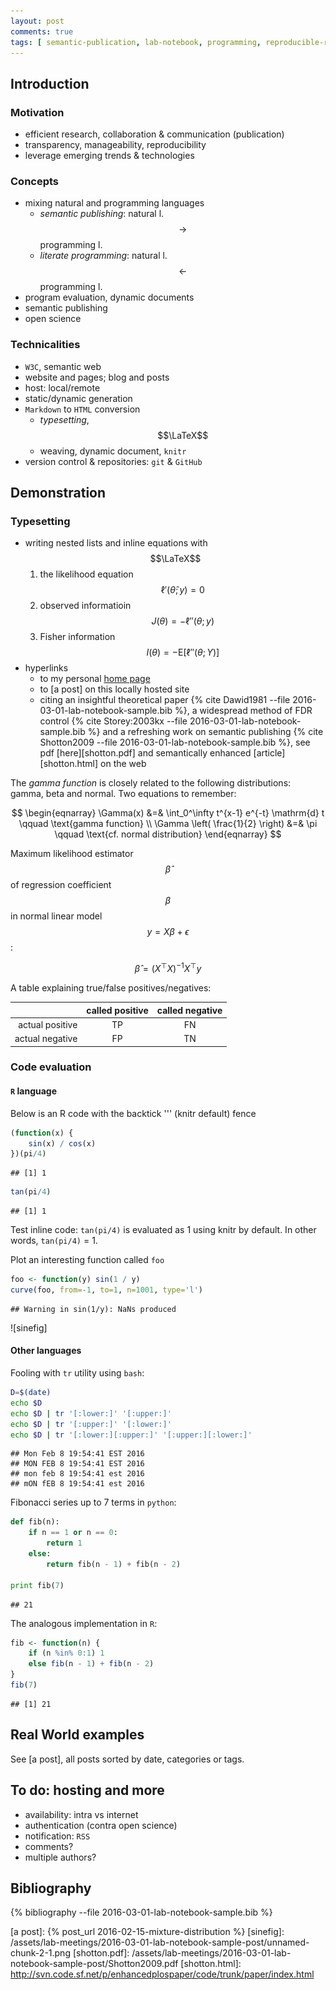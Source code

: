 ```yaml
---
layout: post
comments: true
tags: [ semantic-publication, lab-notebook, programming, reproducible-research ]
---
```


## Introduction

### Motivation

* efficient research, collaboration & communication (publication)
* transparency, manageability, reproducibility
* leverage emerging trends & technologies

### Concepts

* mixing natural and programming languages
    * *semantic publishing*: natural l. $$ \rightarrow $$ programming l.
    * *literate programming*: natural l. $$ \leftarrow $$ programming l.
* program evaluation, dynamic documents
* semantic publishing
* open science

### Technicalities

* `W3C`, semantic web
* website and pages; blog and posts
* host: local/remote
* static/dynamic generation
* `Markdown` to `HTML` conversion
    * *typesetting*, $$\LaTeX$$
    * weaving, dynamic document, `knitr`
* version control & repositories: `git` & `GitHub`

## Demonstration

### Typesetting

* writing nested lists and inline equations with $$\LaTeX$$
  1. the likelihood equation $$\ell'(\hat{\theta}; y)=0$$
  2. observed informatioin $$J(\theta) = - \ell''(\theta; y)$$
  2. Fisher information $$I(\theta) = - \mathrm{E}[ \ell''(\theta; Y) ]$$
* hyperlinks
    * to my personal [home page][my website]
    * to [a post] on this locally hosted site
    * citing an insightful theoretical paper {% cite Dawid1981 --file 2016-03-01-lab-notebook-sample.bib %}, a widespread method of FDR control {% cite Storey:2003kx --file 2016-03-01-lab-notebook-sample.bib %} and a refreshing work on semantic publishing {% cite Shotton2009 --file 2016-03-01-lab-notebook-sample.bib %}, see pdf [here][shotton.pdf] and semantically enhanced [article][shotton.html] on the web

The *gamma function* is closely related to the following distributions: gamma, beta and normal.  Two equations to remember:

$$
\begin{eqnarray}
\Gamma(x) &=& \int_0^\infty t^{x-1} e^{-t} \mathrm{d} t \qquad \text{gamma function} \\
\Gamma \left( \frac{1}{2} \right) &=& \pi \qquad \text{cf. normal distribution}
\end{eqnarray}
$$

Maximum likelihood estimator $$\hat{\beta}$$ of regression coefficient $$\beta$$ in normal linear model $$y = X \beta + \epsilon$$:

$$
\begin{equation}
\hat{\beta} = (X^\top X)^{-1} X^\top y
\end{equation}
$$

A table explaining true/false positives/negatives:

|                 | called positive | called negative |
| ---------------:|:---------------:|:---------------:|
| actual positive |       TP        |       FN        |
| actual negative |       FP        |       TN        |


### Code evaluation

#### `R` language

Below is an R code with the backtick '\'' (knitr default) fence


~~~r
(function(x) {
    sin(x) / cos(x)
})(pi/4)
~~~

~~~
## [1] 1
~~~

~~~r
tan(pi/4)
~~~

~~~
## [1] 1
~~~

Test inline code: `tan(pi/4)` is evaluated as 1 using knitr by default.  In other words, `tan(pi/4)` = 1.

Plot an interesting function called `foo`


~~~r
foo <- function(y) sin(1 / y)
curve(foo, from=-1, to=1, n=1001, type='l')
~~~

~~~
## Warning in sin(1/y): NaNs produced
~~~

![sinefig]

#### Other languages

Fooling with `tr` utility using `bash`:


~~~bash
D=$(date)
echo $D
echo $D | tr '[:lower:]' '[:upper:]'
echo $D | tr '[:upper:]' '[:lower:]'
echo $D | tr '[:lower:][:upper:]' '[:upper:][:lower:]'
~~~

~~~
## Mon Feb 8 19:54:41 EST 2016
## MON FEB 8 19:54:41 EST 2016
## mon feb 8 19:54:41 est 2016
## mON fEB 8 19:54:41 est 2016
~~~

Fibonacci series up to 7 terms in `python`:


~~~python
def fib(n):
    if n == 1 or n == 0:
        return 1
    else:
        return fib(n - 1) + fib(n - 2)

print fib(7)
~~~

~~~
## 21
~~~

The analogous implementation in `R`:


~~~r
fib <- function(n) {
    if (n %in% 0:1) 1
    else fib(n - 1) + fib(n - 2)
}
fib(7)
~~~

~~~
## [1] 21
~~~

## Real World examples

See [a post], all posts sorted by date, categories or tags.

## To do: hosting and more

* availability: intra vs internet
* authentication (contra open science)
* notification: `RSS`
* comments?
* multiple authors?

## Bibliography

{% bibliography --file 2016-03-01-lab-notebook-sample.bib %}

[my website]: http://attilagk.com
[a post]: {% post_url 2016-02-15-mixture-distribution %}
[sinefig]: /assets/lab-meetings/2016-03-01-lab-notebook-sample-post/unnamed-chunk-2-1.png
[shotton.pdf]: /assets/lab-meetings/2016-03-01-lab-notebook-sample-post/Shotton2009.pdf
[shotton.html]: http://svn.code.sf.net/p/enhancedplospaper/code/trunk/paper/index.html
